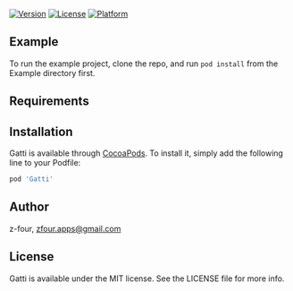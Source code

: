 

[![Version](https://img.shields.io/cocoapods/v/Gatti.svg?style=flat)](https://cocoapods.org/pods/Gatti)
[![License](https://img.shields.io/cocoapods/l/Gatti.svg?style=flat)](https://cocoapods.org/pods/Gatti)
[![Platform](https://img.shields.io/cocoapods/p/Gatti.svg?style=flat)](https://cocoapods.org/pods/Gatti)

## Example

To run the example project, clone the repo, and run `pod install` from the Example directory first.

## Requirements

## Installation

Gatti is available through [CocoaPods](https://cocoapods.org). To install
it, simply add the following line to your Podfile:

```ruby
pod 'Gatti'
```

## Author

z-four, zfour.apps@gmail.com

## License

Gatti is available under the MIT license. See the LICENSE file for more info.
